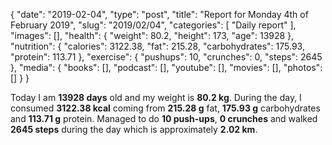 {
    "date": "2019-02-04",
    "type": "post",
    "title": "Report for Monday 4th of February 2019",
    "slug": "2019\/02\/04",
    "categories": [
        "Daily report"
    ],
    "images": [],
    "health": {
        "weight": 80.2,
        "height": 173,
        "age": 13928
    },
    "nutrition": {
        "calories": 3122.38,
        "fat": 215.28,
        "carbohydrates": 175.93,
        "protein": 113.71
    },
    "exercise": {
        "pushups": 10,
        "crunches": 0,
        "steps": 2645
    },
    "media": {
        "books": [],
        "podcast": [],
        "youtube": [],
        "movies": [],
        "photos": []
    }
}

Today I am <strong>13928 days</strong> old and my weight is <strong>80.2 kg</strong>. During the day, I consumed <strong>3122.38 kcal</strong> coming from <strong>215.28 g</strong> fat, <strong>175.93 g</strong> carbohydrates and <strong>113.71 g</strong> protein. Managed to do <strong>10 push-ups</strong>, <strong>0 crunches</strong> and walked <strong>2645 steps</strong> during the day which is approximately <strong>2.02 km</strong>.